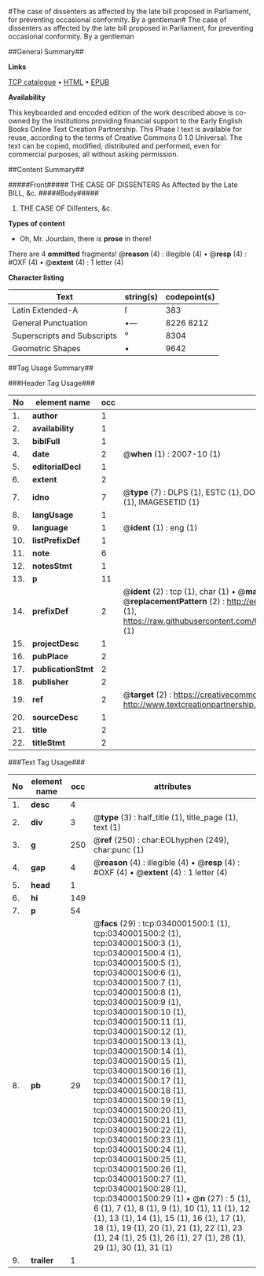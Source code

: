 #The case of dissenters as affected by the late bill proposed in Parliament, for preventing occasional conformity. By a gentleman#
The case of dissenters as affected by the late bill proposed in Parliament, for preventing occasional conformity. By a gentleman

##General Summary##

**Links**

[TCP catalogue](http://www.ota.ox.ac.uk/tcp/)  • 
[HTML](http://tei.it.ox.ac.uk/tcp/Texts-HTML/free/004/004802009.html)  • 
[EPUB](http://tei.it.ox.ac.uk/tcp/Texts-EPUB/free/004/004802009.epub)

**Availability**

This keyboarded and encoded edition of the
	       work described above is co-owned by the institutions
	       providing financial support to the Early English Books
	       Online Text Creation Partnership. This Phase I text is
	       available for reuse, according to the terms of Creative
	       Commons 0 1.0 Universal. The text can be copied,
	       modified, distributed and performed, even for
	       commercial purposes, all without asking permission.


##Content Summary##

#####Front#####
THE
CASE
OF
DISSENTERS
As Affected by the Late
BILL, &c.
#####Body#####

1. THE
CASE
OF
Diſſenters, &c.

**Types of content**

  * Oh, Mr. Jourdain, there is **prose** in there!

There are 4 **ommitted** fragments! 
 @__reason__ (4) : illegible (4)  •  @__resp__ (4) : #OXF (4)  •  @__extent__ (4) : 1 letter (4)

**Character listing**


|Text|string(s)|codepoint(s)|
|---|---|---|
|Latin Extended-A|ſ|383|
|General Punctuation|•—|8226 8212|
|Superscripts             and Subscripts|⁰|8304|
|Geometric Shapes|▪|9642|

##Tag Usage Summary##

###Header Tag Usage###

|No|element name|occ|attributes|
|---|---|---|---|
|1.|__author__|1||
|2.|__availability__|1||
|3.|__biblFull__|1||
|4.|__date__|2| @__when__ (1) : 2007-10 (1)|
|5.|__editorialDecl__|1||
|6.|__extent__|2||
|7.|__idno__|7| @__type__ (7) : DLPS (1), ESTC (1), DOCNO (1), TCP (1), GALEDOCNO (1), CONTENTSET (1), IMAGESETID (1)|
|8.|__langUsage__|1||
|9.|__language__|1| @__ident__ (1) : eng (1)|
|10.|__listPrefixDef__|1||
|11.|__note__|6||
|12.|__notesStmt__|1||
|13.|__p__|11||
|14.|__prefixDef__|2| @__ident__ (2) : tcp (1), char (1)  •  @__matchPattern__ (2) : ([0-9\-]+):([0-9IVX]+) (1), (.+) (1)  •  @__replacementPattern__ (2) : http://eebo.chadwyck.com/downloadtiff?vid=$1&page=$2 (1), https://raw.githubusercontent.com/textcreationpartnership/Texts/master/tcpchars.xml#$1 (1)|
|15.|__projectDesc__|1||
|16.|__pubPlace__|2||
|17.|__publicationStmt__|2||
|18.|__publisher__|2||
|19.|__ref__|2| @__target__ (2) : https://creativecommons.org/publicdomain/zero/1.0/ (1), http://www.textcreationpartnership.org/docs/. (1)|
|20.|__sourceDesc__|1||
|21.|__title__|2||
|22.|__titleStmt__|2||


###Text Tag Usage###

|No|element name|occ|attributes|
|---|---|---|---|
|1.|__desc__|4||
|2.|__div__|3| @__type__ (3) : half_title (1), title_page (1), text (1)|
|3.|__g__|250| @__ref__ (250) : char:EOLhyphen (249), char:punc (1)|
|4.|__gap__|4| @__reason__ (4) : illegible (4)  •  @__resp__ (4) : #OXF (4)  •  @__extent__ (4) : 1 letter (4)|
|5.|__head__|1||
|6.|__hi__|149||
|7.|__p__|54||
|8.|__pb__|29| @__facs__ (29) : tcp:0340001500:1 (1), tcp:0340001500:2 (1), tcp:0340001500:3 (1), tcp:0340001500:4 (1), tcp:0340001500:5 (1), tcp:0340001500:6 (1), tcp:0340001500:7 (1), tcp:0340001500:8 (1), tcp:0340001500:9 (1), tcp:0340001500:10 (1), tcp:0340001500:11 (1), tcp:0340001500:12 (1), tcp:0340001500:13 (1), tcp:0340001500:14 (1), tcp:0340001500:15 (1), tcp:0340001500:16 (1), tcp:0340001500:17 (1), tcp:0340001500:18 (1), tcp:0340001500:19 (1), tcp:0340001500:20 (1), tcp:0340001500:21 (1), tcp:0340001500:22 (1), tcp:0340001500:23 (1), tcp:0340001500:24 (1), tcp:0340001500:25 (1), tcp:0340001500:26 (1), tcp:0340001500:27 (1), tcp:0340001500:28 (1), tcp:0340001500:29 (1)  •  @__n__ (27) : 5 (1), 6 (1), 7 (1), 8 (1), 9 (1), 10 (1), 11 (1), 12 (1), 13 (1), 14 (1), 15 (1), 16 (1), 17 (1), 18 (1), 19 (1), 20 (1), 21 (1), 22 (1), 23 (1), 24 (1), 25 (1), 26 (1), 27 (1), 28 (1), 29 (1), 30 (1), 31 (1)|
|9.|__trailer__|1||
